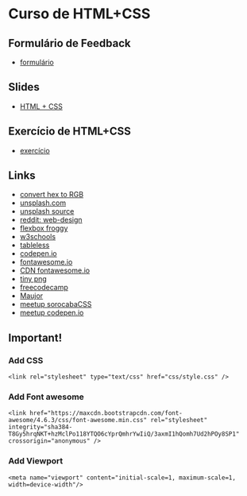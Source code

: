 # Curso de HTML+CSS

## Formulário de Feedback
- [formulário](https://goo.gl/forms/XU4fBTyLbPwKX3fF2)

## Slides
- [HTML + CSS]()

## Exercício de HTML+CSS
- [exercício](https://drive.google.com/file/d/0BwnB_rF6SHONYTM3czNnbXB6aFU/view?usp=sharing)

## Links
- [convert hex to RGB](http://hex.colorrrs.com/)
- [unsplash.com](https://unsplash.com/)
- [unsplash source](https://source.unsplash.com/)
- [reddit: web-design](https://www.reddit.com/r/web_design)
- [flexbox froggy](http://flexboxfroggy.com/)
- [w3schools](http://www.w3schools.com/)
- [tableless](http://tableless.com.br/)
- [codepen.io](http://codepen.io/)
- [fontawesome.io](http://fontawesome.io/)
- [CDN fontawesome.io](https://www.bootstrapcdn.com/fontawesome/)
- [tiny png](https://tinypng.com/)
- [freecodecamp](freecodecamp.com)
- [Maujor](http://www.maujor.com/)
- [meetup sorocabaCSS](https://sorocabacss.github.io/)
- [meetup codepen.io](https://nvite.com/CodePenSorocaba/cbda)

## Important!

### Add CSS
``` <link rel="stylesheet" type="text/css" href="css/style.css" /> ```

### Add Font awesome
 ``` <link href="https://maxcdn.bootstrapcdn.com/font-awesome/4.6.3/css/font-awesome.min.css" rel="stylesheet" integrity="sha384-T8Gy5hrqNKT+hzMclPo118YTQO6cYprQmhrYwIiQ/3axmI1hQomh7Ud2hPOy8SP1" crossorigin="anonymous" /> ```  

### Add Viewport
 ``` <meta name="viewport" content="initial-scale=1, maximum-scale=1, width=device-width"/> ```
